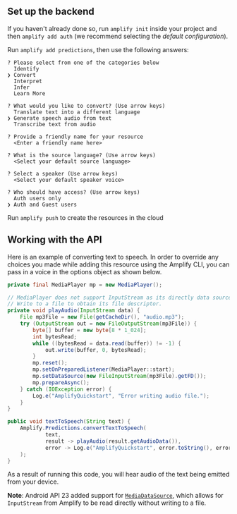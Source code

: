 ## Set up the backend

If you haven't already done so, run `amplify init` inside your project and then `amplify add auth` (we recommend selecting the *default configuration*).

Run `amplify add predictions`, then use the following answers:

```console
? Please select from one of the categories below
  Identify
❯ Convert
  Interpret
  Infer
  Learn More

? What would you like to convert? (Use arrow keys)
  Translate text into a different language
❯ Generate speech audio from text
  Transcribe text from audio

? Provide a friendly name for your resource
  <Enter a friendly name here>

? What is the source language? (Use arrow keys)
  <Select your default source language>

? Select a speaker (Use arrow keys)
  <Select your default speaker voice>

? Who should have access? (Use arrow keys)
  Auth users only
❯ Auth and Guest users
```

Run `amplify push` to create the resources in the cloud

## Working with the API

Here is an example of converting text to speech. In order to override any choices you made while adding this resource using the Amplify CLI, you can pass in a voice in the options object as shown below.

```java
private final MediaPlayer mp = new MediaPlayer();

// MediaPlayer does not support InputStream as its directly data source.
// Write to a file to obtain its file descriptor.
private void playAudio(InputStream data) {
    File mp3File = new File(getCacheDir(), "audio.mp3");
    try (OutputStream out = new FileOutputStream(mp3File)) {
        byte[] buffer = new byte[8 * 1_024];
        int bytesRead;
        while ((bytesRead = data.read(buffer)) != -1) {
            out.write(buffer, 0, bytesRead);
        }
        mp.reset();
        mp.setOnPreparedListener(MediaPlayer::start);
        mp.setDataSource(new FileInputStream(mp3File).getFD());
        mp.prepareAsync();
    } catch (IOException error) {
        Log.e("AmplifyQuickstart", "Error writing audio file.");
    }
}

public void textToSpeech(String text) {
    Amplify.Predictions.convertTextToSpeech(
            text,
            result -> playAudio(result.getAudioData()),
            error -> Log.e("AmplifyQuickstart", error.toString(), error)
    );
}
```
As a result of running this code, you will hear audio of the text being emitted from your device.

**Note**: Android API 23 added support for [`MediaDataSource`](https://developer.android.com/reference/android/media/MediaDataSource), which allows for `InputStream` from Amplify to be read directly without writing to a file.
